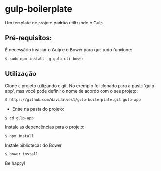 # gulp-boilerplate
Um template de projeto padrão utilizando o Gulp

## Pré-requisitos:

É necessário instalar o Gulp e o Bower para que tudo funcione:

```
$ sudo npm install -g gulp-cli bower
```


## Utilização

Clone o projeto utilizando o git. No exemplo foi clonado para a pasta 'gulp-app', mas você pode definir o nome de acordo com o seu projeto:

```
$ https://github.com/davidalves1/gulp-boilerplate.git gulp-app
```
- Entre na pasta do projeto:

```
$ cd gulp-app
```

Instale as dependências para o projeto:

```
$ npm install
```

Instale bibliotecas do Bower

```
$ bower install
```

Be happy!
